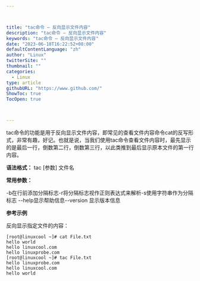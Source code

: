```yaml
---



title: "tac命令 – 反向显示文件内容"
description: "tac命令 – 反向显示文件内容"
keywords: "tac命令 – 反向显示文件内容"
date: "2023-06-18T16:22:52+08:00"
defaultContentLanguage: "zh"
author: "Linux"
twitterSite: ""
thumbnail: ""
categories:
  - Linux
type: article
githubURL: "https://www.github.com/"
ShowToc: true
TocOpen: true



---
```


tac命令的功能是用于反向显示文件内容，即常见的查看文件内容命令cat的反写形式，非常有趣，好记。也就是说，当我们使用tac命令查看文件内容时，最先显示的是最后一行，倒数第二行，倒数第三行，以此类推到最后显示原本文件的第一行内容。

**语法格式：** tac [参数] 文件名

**常用参数：**

-b在行前添加分隔标志-r将分隔标志视作正则表达式来解析-s使用字符串作为分隔标志 --help显示帮助信息--version 显示版本信息

**参考示例**

反向显示指定文件的内容：

```
[root@linuxcool ~]# cat File.txt
hello world
hello linuxcool.com
hello linuxprobe.com
[root@linuxcool ~]# tac File.txt
hello linuxprobe.com
hello linuxcool.com
hello world
```